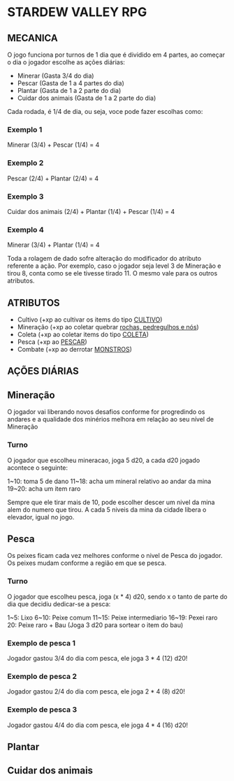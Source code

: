 # STARDEW VALLEY RPG


## MECANICA

O jogo funciona por turnos de 1 dia que é dividido em 4 partes, ao começar o dia o jogador escolhe as ações diárias:

- Minerar (Gasta 3/4 do dia)
- Pescar (Gasta de 1 a 4 partes do dia)
- Plantar (Gasta de 1 a 2 parte do dia)
- Cuidar dos animais (Gasta de 1 a 2 parte do dia)

Cada rodada, é 1/4 de dia, ou seja, voce pode fazer escolhas como:

### Exemplo 1
Minerar (3/4) + Pescar (1/4) = 4

### Exemplo 2
Pescar (2/4) + Plantar (2/4) = 4

### Exemplo 3
Cuidar dos animais (2/4) + Plantar (1/4) + Pescar (1/4) = 4

### Exemplo 4
Minerar (3/4) + Plantar (1/4) = 4


Toda a rolagem de dado sofre alteração do modificador do atributo referente a ação. Por exemplo, caso o jogador seja level 3 de Mineração e tirou 8, conta como se ele tivesse tirado 11. O mesmo vale para os outros atributos.

## ATRIBUTOS

- Cultivo (+xp ao cultivar os items do tipo [CULTIVO](https://pt.stardewvalleywiki.com/Cultivo))
- Mineração (+xp ao coletar quebrar [rochas, pedregulhos e nós](https://pt.stardewvalleywiki.com/Minera%C3%A7%C3%A3o))
- Coleta (+xp ao coletar items do tipo [COLETA](https://pt.stardewvalleywiki.com/Coleta#Itens_de_Coleta))
- Pesca (+xp ao [PESCAR](https://pt.stardewvalleywiki.com/Pesca))
- Combate (+xp ao derrotar [MONSTROS](https://pt.stardewvalleywiki.com/Combate))


## AÇÕES DIÁRIAS

## Mineração

O jogador vai liberando novos desafios conforme for progredindo os andares e a qualidade dos minérios melhora em relação ao seu nível de Mineração

### Turno

O jogador que escolheu mineracao, joga 5 d20, a cada d20 jogado acontece o seguinte:

1~10: toma 5 de dano
11~18: acha um mineral relativo ao andar da mina
19~20: acha um item raro

Sempre que ele tirar mais de 10, pode escolher descer um nivel da mina alem do numero que tirou.
A cada 5 niveis da mina da cidade libera o elevador, igual no jogo.




## Pesca

Os peixes ficam cada vez melhores conforme o nivel de Pesca do jogador.
Os peixes mudam conforme a região em que se pesca.

### Turno

O jogador que escolheu pesca, joga (x * 4) d20, sendo x o tanto de parte do dia que decidiu dedicar-se a pesca:

1~5: Lixo
6~10: Peixe comum
11~15: Peixe intermediario
16~19: Pexei raro
20: Peixe raro + Bau (Joga 3 d20 para sortear o item do bau)

### Exemplo de pesca 1
Jogador gastou 3/4 do dia com pesca, ele joga 3 * 4 (12) d20!

### Exemplo de pesca 2
Jogador gastou 2/4 do dia com pesca, ele joga 2 * 4 (8) d20!

### Exemplo de pesca 3
Jogador gastou 4/4 do dia com pesca, ele joga 4 * 4 (16) d20!



## Plantar




## Cuidar dos animais
